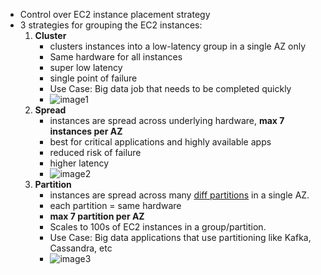 - Control over EC2 instance placement strategy
- 3 strategies for grouping the EC2 instances:
	1. **Cluster**
		- clusters instances into a low-latency group in a single AZ only
		- Same hardware for all instances
		- super low latency
		- single point of failure
		- Use Case: Big data job that needs to be completed quickly
		- ![image1](Pasted_image_20231016235601.png)
	 2. **Spread**
		 - instances are spread across underlying hardware, **max 7 instances per AZ**
		 - best for critical applications and highly available apps
		 - reduced risk of failure
		 - higher latency
		 - ![image2](Pasted_image_20231016235614.png)
	 3. **Partition**
		 - instances are spread across many <u>diff partitions</u> in a single AZ.
		 - each partition = same hardware
		 - **max 7 partition per AZ**
		 - Scales to 100s of EC2 instances in a group/partition.
		 - Use Case: Big data applications that use partitioning like Kafka, Cassandra, etc
		 - ![image3](Pasted_image_20231016235624.png)